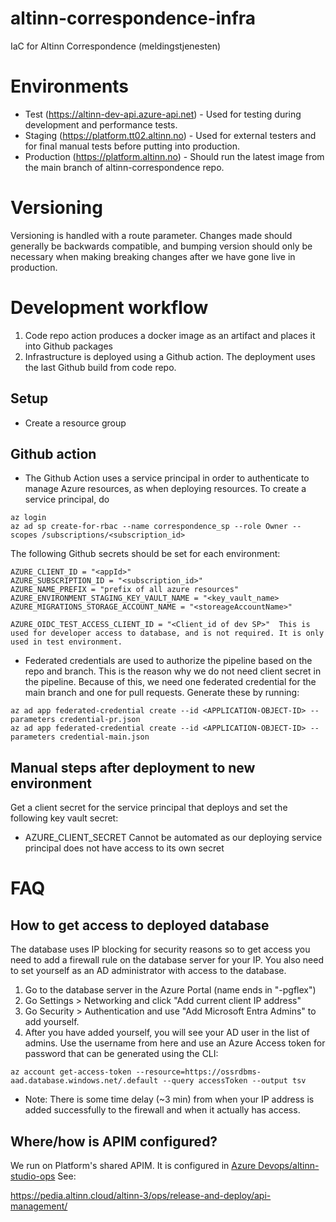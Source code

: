 # altinn-correspondence-infra
IaC for Altinn Correspondence (meldingstjenesten)

# Environments

* Test (https://altinn-dev-api.azure-api.net) - Used for testing during development and performance tests.
* Staging (https://platform.tt02.altinn.no) - Used for external testers and for final manual tests before putting into production.
* Production (https://platform.altinn.no) - Should run the latest image from the main branch of altinn-correspondence repo.

# Versioning

Versioning is handled with a route parameter. Changes made should generally be backwards compatible, and bumping version should only be necessary when making breaking changes after we have gone live in production.

# Development workflow
1. Code repo action produces a docker image as an artifact and places it into Github packages
2. Infrastructure is deployed using a Github action. The deployment uses the last Github build from code repo.


## Setup
* Create a resource group

## Github action

* The Github Action uses a service principal in order to authenticate to manage Azure resources, as when deploying resources. To create a service principal, do
```
az login
az ad sp create-for-rbac --name correspondence_sp --role Owner --scopes /subscriptions/<subscription_id>
```

The following Github secrets should be set for each environment:
``` 
AZURE_CLIENT_ID = "<appId>"
AZURE_SUBSCRIPTION_ID = "<subscription_id>"
AZURE_NAME_PREFIX = "prefix of all azure resources"
AZURE_ENVIRONMENT_STAGING_KEY_VAULT_NAME = "<key_vault_name>
AZURE_MIGRATIONS_STORAGE_ACCOUNT_NAME = "<storeageAccountName>"

AZURE_OIDC_TEST_ACCESS_CLIENT_ID = "<Client_id of dev SP>"  This is used for developer access to database, and is not required. It is only used in test environment. 
```

* Federated credentials are used to authorize the pipeline based on the repo and branch. This is the reason why we do not need client secret in the pipeline. Because of this, we need one federated credential for the main branch and one for pull requests. Generate these by running:
```
az ad app federated-credential create --id <APPLICATION-OBJECT-ID> --parameters credential-pr.json
az ad app federated-credential create --id <APPLICATION-OBJECT-ID> --parameters credential-main.json
```

## Manual steps after deployment to new environment

Get a client secret for the service principal that deploys and set the following key vault secret:
* AZURE_CLIENT_SECRET
Cannot be automated as our deploying service principal does not have access to its own secret

# FAQ

## How to get access to deployed database

The database uses IP blocking for security reasons so to get access you need to add a firewall rule on the database server for your IP. You also need to set yourself as an AD administrator with access to the database.

1. Go to the database server in the Azure Portal (name ends in "-pgflex")
2. Go Settings > Networking and click "Add current client IP address"
3. Go Security > Authentication and use "Add Microsoft Entra Admins" to add yourself.
4. After you have added yourself, you will see your AD user in the list of admins. Use the username from here and use an Azure Access token for password that can be generated using the CLI:
```
az account get-access-token --resource=https://ossrdbms-aad.database.windows.net/.default --query accessToken --output tsv
```

* Note: There is some time delay (~3 min) from when your IP address is added successfully to the firewall and when it actually has access.

## Where/how is APIM configured?

We run on Platform's shared APIM. It is configured in [Azure Devops/altinn-studio-ops](https://dev.azure.com/brreg/altinn-studio-ops/_git/altinn-studio-ops) See:

https://pedia.altinn.cloud/altinn-3/ops/release-and-deploy/api-management/
